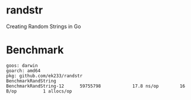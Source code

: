 # randstr
Creating Random Strings in Go



# Benchmark

```
goos: darwin
goarch: amd64
pkg: github.com/ek233/randstr
BenchmarkRandString
BenchmarkRandString-12    	59755798	        17.8 ns/op	      16 B/op	       1 allocs/op
```